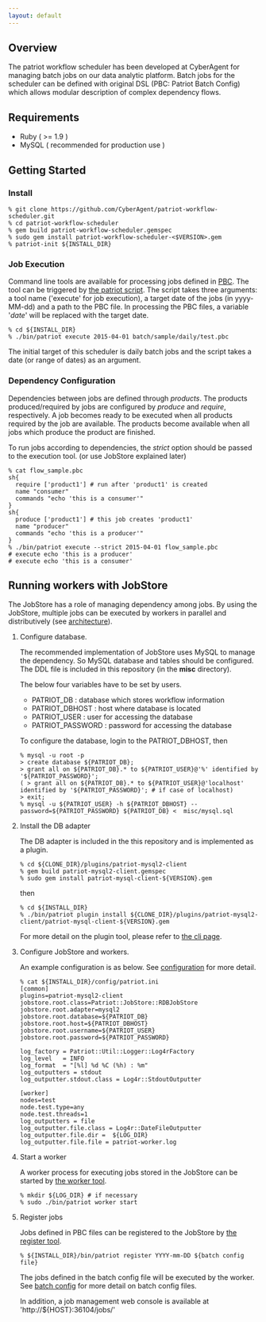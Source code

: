 ```yaml
---
layout: default
---
```

## Overview
The patriot workflow scheduler has been developed at CyberAgent for
managing batch jobs on our data analytic platform.
Batch jobs for the scheduler can be defined with original DSL (PBC:
Patriot Batch Config) which allows modular description of complex
dependency flows.

## Requirements

* Ruby ( >= 1.9 )
* MySQL ( recommended for production use )

## Getting Started
### Install

```
% git clone https://github.com/CyberAgent/patriot-workflow-scheduler.git
% cd patriot-workflow-scheduler
% gem build patriot-workflow-scheduler.gemspec
% sudo gem install patriot-workflow-scheduler-<$VERSION>.gem
% patriot-init ${INSTALL_DIR}
```

### Job Execution

Command line tools are available for processing jobs defined in [PBC](pbc.html).
The tool can be triggered by [the patriot script](cli.html).
The script takes three arguments: a tool name ('execute' for job execution), a target date of the jobs (in yyyy-MM-dd) and a path to the PBC file. In processing the PBC files, a variable '_date_' will be replaced with the target date.

```
% cd ${INSTALL_DIR}
% ./bin/patriot execute 2015-04-01 batch/sample/daily/test.pbc
```

The initial target of this scheduler is daily batch jobs and the
script takes a date (or range of dates) as an argument.

### Dependency Configuration

Dependencies between jobs are defined through *products*. 
The products produced/required by jobs are configured by _produce_ and _require_, respectively.
A job becomes ready to be executed when all products required by the job are available.
The products become available when all jobs which produce the product are finished.

To run jobs according to dependencies, the _strict_ option should be passed to the execution tool.
(or use JobStore explained later)

```
% cat flow_sample.pbc
sh{
  require ['product1'] # run after 'product1' is created
  name "consumer"
  commands "echo 'this is a consumer'"
}
sh{
  produce ['product1'] # this job creates 'product1'
  name "producer"
  commands "echo 'this is a producer'"
}
% ./bin/patriot execute --strict 2015-04-01 flow_sample.pbc
# execute echo 'this is a producer'
# execute echo 'this is a consumer'
```

## Running workers with JobStore

The JobStore has a role of managing dependency among jobs.
By using the JobStore, multiple jobs can be executed by workers in parallel and distributively (see [architecture](arch.html)).

1. Configure database.

    The recommended implementation of JobStore uses MySQL to manage the dependency. So MySQL database and tables should be configured.
    The DDL file is included in this repository (in the __misc__ directory).

    The below four variables have to be set by users.
    * PATRIOT\_DB : database which stores workflow information
    * PATRIOT\_DBHOST : host where database is located
    * PATRIOT\_USER : user for accessing the database
    * PATRIOT\_PASSWORD : password for accessing the database

    To configure the database, login to the PATRIOT\_DBHOST, then

    ```
    % mysql -u root -p
    > create database ${PATRIOT_DB};
    > grant all on ${PATRIOT_DB}.* to ${PATRIOT_USER}@'%' identified by '${PATRIOT_PASSWORD}';
    ( > grant all on ${PATRIOT_DB}.* to ${PATRIOT_USER}@'localhost' identified by '${PATRIOT_PASSWORD}'; # if case of localhost)
    > exit;
    % mysql -u ${PATRIOT_USER} -h ${PATRIOT_DBHOST} --password=${PATRIOT_PASSWORD} ${PATRIOT_DB} <  misc/mysql.sql
    ```

2. Install the DB adapter

    The DB adapter is included in the this repository and is implemented as a plugin.

    ```
    % cd ${CLONE_DIR}/plugins/patriot-mysql2-client
    % gem build patriot-mysql2-client.gemspec
    % sudo gem install patriot-mysql-client-${VERSION}.gem
    ```

    then

    ```
    % cd ${INSTALL_DIR}
    % ./bin/patriot plugin install ${CLONE_DIR}/plugins/patriot-mysql2-client/patriot-mysql-client-${VERSION}.gem
    ```

    For more detail on the plugin tool, please refer to [the cli page](cli.html#plugin).

3. Configure JobStore and workers.

    An example configuration is as below.
    See [configuration](config.html) for more detail.

    ```
    % cat ${INSTALL_DIR}/config/patriot.ini
    [common]
    plugins=patriot-mysql2-client
    jobstore.root.class=Patriot::JobStore::RDBJobStore
    jobstore.root.adapter=mysql2
    jobstore.root.database=${PATRIOT_DB}
    jobstore.root.host=${PATRIOT_DBHOST}
    jobstore.root.username=${PATRIOT_USER}
    jobstore.root.password=${PATRIOT_PASSWORD}

    log_factory = Patriot::Util::Logger::Log4rFactory
    log_level   = INFO
    log_format  = "[%l] %d %C (%h) : %m"
    log_outputters = stdout
    log_outputter.stdout.class = Log4r::StdoutOutputter

    [worker]
    nodes=test
    node.test.type=any
    node.test.threads=1
    log_outputters = file
    log_outputter.file.class = Log4r::DateFileOutputter
    log_outputter.file.dir =  ${LOG_DIR}
    log_outputter.file.file = patriot-worker.log
    ```

4. Start a worker

    A worker process for executing jobs stored in the JobStore can be started by [the worker tool](cli.html#worker).

    ```
    % mkdir ${LOG_DIR} # if necessary
    % sudo ./bin/patriot worker start
    ```

5. Register jobs

    Jobs defined in PBC files can be registered to the JobStore by [the register tool](cli.html#register).

    ```
    % ${INSTALL_DIR}/bin/patriot register YYYY-mm-DD ${batch config file}
    ```

    The jobs defined in the batch config file will be executed by the worker.
    See [batch config](pbc.html) for more detail on batch config files.

    In addition, a job management web console is available at 'http://${HOST}:36104/jobs/'


